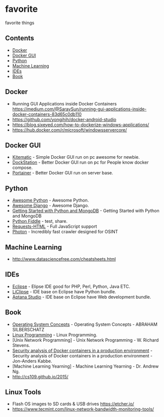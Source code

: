 # favorite
favorite things

## Contents

- [Docker](#docker)
- [Docker GUI](#dockergui)
- [Python](#python)
- [Machine Learning](#machinelearning)
- [IDEs](#ides)
- [Book](#book)

## Docker
- Running GUI Applications inside Docker Containers https://medium.com/@SaravSun/running-gui-applications-inside-docker-containers-83d65c0db110
- https://github.com/yongjhih/docker-android-studio
- https://blog.sixeyed.com/how-to-dockerize-windows-applications/
- https://hub.docker.com/r/microsoft/windowsservercore/

## Docker GUI
- [Kitematic](https://kitematic.com/) - Simple Docker GUI run on pc awesome for newbie.
- [DockStation](https://dockstation.io/) - Better Docker GUI run on pc for People know docker compose.
- [Portainer](https://portainer.io/) - Better Docker GUI run on server base.

## Python
- [Awesome Python](https://github.com/vinta/awesome-python) - Awesome Python.
- [Awesome Django](http://awesome-django.com) - Awesome Django.
- [Getting Started with Python and MongoDB](https://www.mongodb.com/blog/post/getting-started-with-python-and-mongodb) - Getting Started with Python and MongoDB
- [Python Fiddle](http://pythonfiddle.com/) - test, share.
- [Requests-HTML](https://github.com/kennethreitz/requests-html) - Full JavaScript support
- [Photon](https://github.com/s0md3v/Photon) - Incredibly fast crawler designed for OSINT

## Machine Learning
- http://www.datasciencefree.com/cheatsheets.html

## IDEs
- [Eclipse](https://www.eclipse.org/) - Elipse IDE good for PHP, Perl, Python, Java ETC.
- [LiClipse](https://www.liclipse.com/download.html) - IDE base on Eclipse have Python bundle.
- [Aptana Studio](http://www.aptana.com/) - IDE base on Eclipse have Web development bundle.

## Book
- [Operating System Concepts](http://iips.icci.edu.iq/images/exam/Abraham-Silberschatz-Operating-System-Concepts---9th2012.12.pdf) - Operating System Concepts - ABRAHAM SILBERSCHATZ
- [Linux Programming](https://github.com/shihyu/Linux_Programming/tree/master/books) - Linux Programming.
- [Unix Network Programming] - Unix Network Programming - W. Richard Stevens.
- [Security analysis of Docker containers in a production environment](https://brage.bibsys.no/xmlui/bitstream/handle/11250/2451326/17303_FULLTEXT.pdf) - Security analysis of Docker containers in a production environment -Jon-Anders Kabbe.
- [Machine Learning Yearning] - Machine Learning Yearning - Dr. Andrew Ng.
- http://cs109.github.io/2015/

## Linux Tools
- Flash OS images to SD cards & USB drives https://etcher.io/
- https://www.tecmint.com/linux-network-bandwidth-monitoring-tools/

